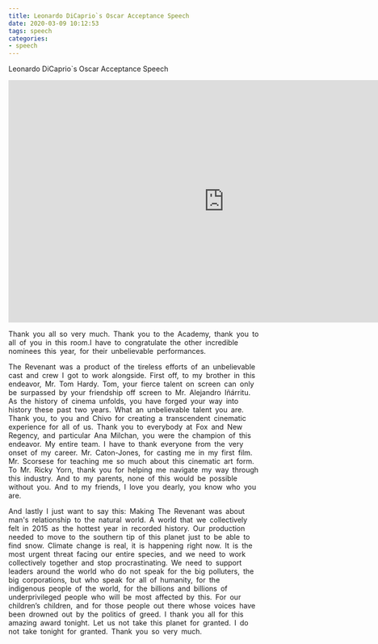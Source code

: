 ```yaml
---
title: Leonardo DiCaprio`s Oscar Acceptance Speech
date: 2020-03-09 10:12:53
tags: speech
categories:
- speech
---
```


Leonardo DiCaprio`s Oscar Acceptance Speech

<!--more-->

<iframe width="853" height="480" src="https://www.youtube.com/embed/xpyrefzvTpI" frameborder="0" allow="accelerometer; autoplay; encrypted-media; gyroscope; picture-in-picture" allowfullscreen></iframe>

Thank you all so very much. Thank you to the Academy, thank you to all of you in this room.I have to congratulate the other incredible nominees this year, for their unbelievable performances.

The Revenant was a product of the tireless efforts of an unbelievable cast and crew I got to work alongside. First off, to my brother in this endeavor, Mr. Tom Hardy. Tom, your fierce talent on screen can only be surpassed by your friendship off screen to Mr. Alejandro Iñárritu. As the history of cinema unfolds, you have forged your way into history these past two years. What an unbelievable talent you are. Thank you, to you and Chivo for creating a transcendent cinematic experience for all of us. Thank you to everybody at Fox and New Regency, and particular Ana Milchan, you were the champion of this endeavor. My entire team. I have to thank everyone from the very onset of my career. Mr. Caton-Jones, for casting me in my first film. Mr. Scorsese for teaching me so much about this cinematic art form. To Mr. Ricky Yorn, thank you for helping me navigate my way through this industry. And to my parents, none of this would be possible without you. And to my friends, I love you dearly, you know who you are.  

And lastly I just want to say this: Making The Revenant was about man's relationship to the natural world. A world that we collectively felt in 2015 as the hottest year in recorded history. Our production needed to move to the southern tip of this planet just to be able to find snow. Climate change is real, it is happening right now. It is the most urgent threat facing our entire species, and we need to work collectively together and stop procrastinating. We need to support leaders around the world who do not speak for the big polluters, the big corporations, but who speak for all of humanity, for the indigenous people of the world, for the billions and billions of underprivileged people who will be most affected by this. For our children’s children, and for those people out there whose voices have been drowned out by the politics of greed. I thank you all for this amazing award tonight. Let us not take this planet for granted. I do not take tonight for granted. Thank you so very much. 
